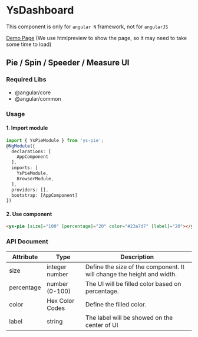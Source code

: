 # YsDashboard 
This component is only for `angular N` framework, not for `angularJS`

[Demo Page](https://htmlpreview.github.io/?https://github.com/YuShuanHsieh/ys-dashboard/blob/master/dist/ys-dashboard/index.html) (We use htmlpreview to show the page, so it may need to take some time to load)

## Pie / Spin / Speeder / Measure UI
### Required Libs
- @angular/core 
- @angular/common

### Usage
#### 1. Import module
```typescript
import { YsPieModule } from 'ys-pie';
@NgModule({
  declarations: [
    AppComponent
  ],
  imports: [
    YsPieModule,
    BrowserModule,
  ],
  providers: [],
  bootstrap: [AppComponent]
})
```

#### 2. Use component
```html
<ys-pie [size]="100" [percentage]="20" color="#23a7d7" [label]="20"></ys-pie>
```

### API Document
| Attribute | Type | Description
---|---|---
| size | integer number | Define the size of the component. It will change the height and width.
| percentage | number (0-100) | The UI will be filled color based on percentage.
| color | Hex Color Codes | Define the filled color.
| label | string | The label will be showed on the center of UI
